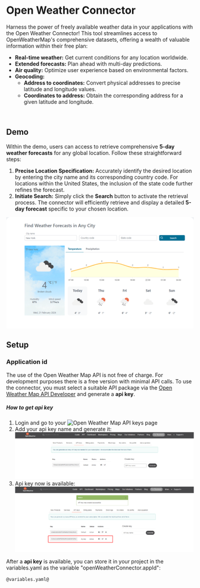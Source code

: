 # Open Weather Connector

Harness the power of freely available weather data in your applications with the Open Weather Connector! This tool streamlines access to OpenWeatherMap's comprehensive datasets, offering a wealth of valuable information within their free plan:

* **Real-time weather:** Get current conditions for any location worldwide.
* **Extended forecasts:** Plan ahead with multi-day predictions.
* **Air quality:** Optimize user experience based on environmental factors.
* **Geocoding:**
	* **Address to coordinates:** Convert physical addresses to precise latitude and longitude values.
	* **Coordinates to address:** Obtain the corresponding address for a given latitude and longitude.

<br>

## Demo

Within the demo, users can access to retrieve comprehensive **5-day weather forecasts** for any global location. Follow these straightforward steps:

1. **Precise Location Specification:** Accurately identify the desired location by entering the city name and its corresponding country code. For locations within the United States, the inclusion of the state code further refines the forecast.
2. **Initiate Search:** Simply click the **Search** button to activate the retrieval process. The connector will efficiently retrieve and display a detailed **5-day forecast** specific to your chosen location.

![Demo](images/forecast-weather-demo.png)

## Setup

### Application id
The use of the Open Weather Map API is not free of charge. For development purposes there is a free version with minimal API calls. To use the connector, you must select a suitable API package via the [Open Weather Map API Developer](https://openweathermap.org/api) and generate a **api key**.

##### How to get api key
1. Login and go to your ![Open Weather Map API keys page](https://home.openweathermap.org/api_keys)
2. Add your api key name and generate it:
![Register key](images/register-api-key.png)
3. Api key now is available:
![Register key](images/register-successful.png)

After a **api key** is available, you can store it in your project in the variables.yaml as the variable "openWeatherConnector.appId":

```
@variables.yaml@ 
```
<br>
